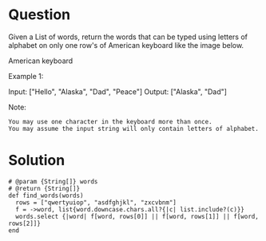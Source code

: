 # Question

Given a List of words, return the words that can be typed using letters of alphabet on only one row's of American keyboard like the image below.

American keyboard

Example 1:

Input: ["Hello", "Alaska", "Dad", "Peace"]
Output: ["Alaska", "Dad"]

Note:

    You may use one character in the keyboard more than once.
    You may assume the input string will only contain letters of alphabet.

# Solution

```
# @param {String[]} words
# @return {String[]}
def find_words(words)
  rows = ["qwertyuiop", "asdfghjkl", "zxcvbnm"]
  f = ->word, list{word.downcase.chars.all?{|c| list.include?(c)}}
  words.select {|word| f[word, rows[0]] || f[word, rows[1]] || f[word, rows[2]]}
end
```
